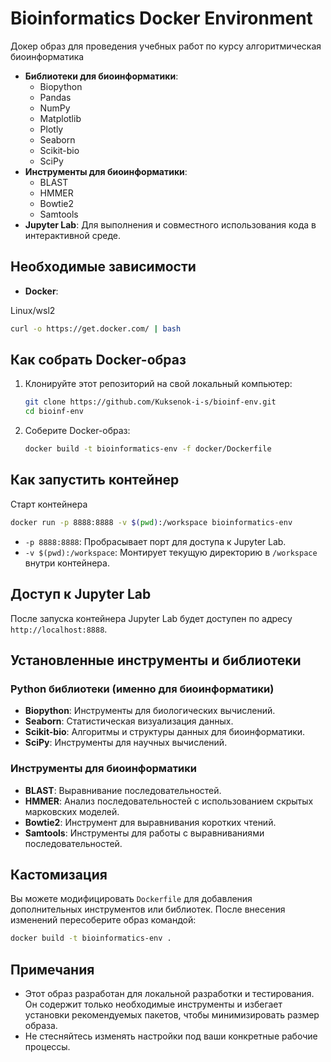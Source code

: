 
# Bioinformatics Docker Environment

Докер образ для проведения учебных работ по курсу алгоритмическая биоинформатика

- **Библиотеки для биоинформатики**:
  - Biopython
  - Pandas
  - NumPy
  - Matplotlib
  - Plotly
  - Seaborn
  - Scikit-bio
  - SciPy
- **Инструменты для биоинформатики**:
  - BLAST
  - HMMER
  - Bowtie2
  - Samtools
- **Jupyter Lab**: Для выполнения и совместного использования кода в интерактивной среде.

## Необходимые зависимости

- **Docker**: 

Linux/wsl2
```bash
curl -o https://get.docker.com/ | bash 
```

## Как собрать Docker-образ

1. Клонируйте этот репозиторий на свой локальный компьютер:

    ```bash
    git clone https://github.com/Kuksenok-i-s/bioinf-env.git
    cd bioinf-env
    ```

2. Соберите Docker-образ:

    ```bash
    docker build -t bioinformatics-env -f docker/Dockerfile 
    ```

## Как запустить контейнер

Старт контейнера 

```bash
docker run -p 8888:8888 -v $(pwd):/workspace bioinformatics-env
```

- `-p 8888:8888`: Пробрасывает порт для доступа к Jupyter Lab.
- `-v $(pwd):/workspace`: Монтирует текущую директорию в `/workspace` внутри контейнера.

## Доступ к Jupyter Lab

После запуска контейнера Jupyter Lab будет доступен по адресу `http://localhost:8888`.

## Установленные инструменты и библиотеки

### Python библиотеки (именно для биоинформатики)

- **Biopython**: Инструменты для биологических вычислений.
- **Seaborn**: Статистическая визуализация данных.
- **Scikit-bio**: Алгоритмы и структуры данных для биоинформатики.
- **SciPy**: Инструменты для научных вычислений.

### Инструменты для биоинформатики

- **BLAST**: Выравнивание последовательностей.
- **HMMER**: Анализ последовательностей с использованием скрытых марковских моделей.
- **Bowtie2**: Инструмент для выравнивания коротких чтений.
- **Samtools**: Инструменты для работы с выравниваниями последовательностей.

## Кастомизация

Вы можете модифицировать `Dockerfile` для добавления дополнительных инструментов или библиотек. После внесения изменений пересоберите образ командой:

```bash
docker build -t bioinformatics-env .
```

## Примечания

- Этот образ разработан для локальной разработки и тестирования. Он содержит только необходимые инструменты и избегает установки рекомендуемых пакетов, чтобы минимизировать размер образа.
- Не стесняйтесь изменять настройки под ваши конкретные рабочие процессы.
